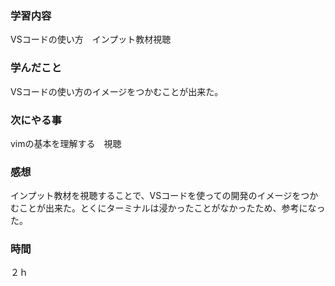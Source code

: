 ### 学習内容
VSコードの使い方　インプット教材視聴
### 学んだこと
VSコードの使い方のイメージをつかむことが出来た。
### 次にやる事
vimの基本を理解する　視聴
### 感想
インプット教材を視聴することで、VSコードを使っての開発のイメージをつかむことが出来た。とくにターミナルは浸かったことがなかったため、参考になった。
### 時間
２ｈ
